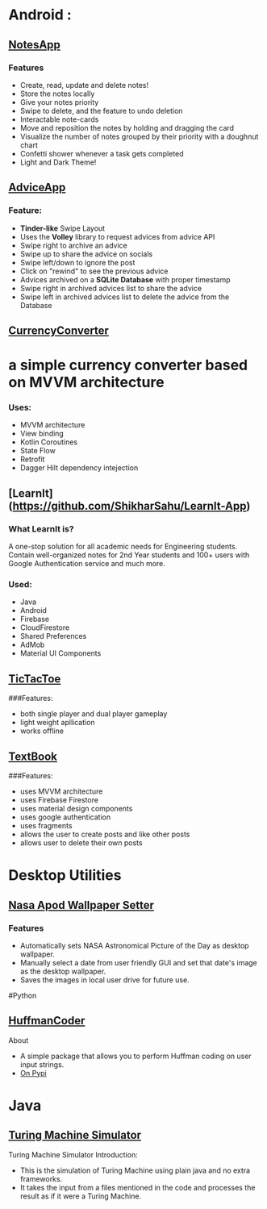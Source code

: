 # Android : 

## [NotesApp](https://github.com/ShikharSahu/NotesApp)
### Features
- Create, read, update and delete notes!
- Store the notes locally
- Give your notes priority
- Swipe to delete, and the feature to undo deletion
- Interactable note-cards
- Move and reposition the notes by holding and dragging the card
- Visualize the number of notes grouped by their priority with a doughnut chart
- Confetti shower whenever a task gets completed
- Light and Dark Theme!

## [AdviceApp](https://github.com/ShikharSahu/AdviceApp)
### Feature:
- **Tinder-like** Swipe Layout
- Uses the **Volley** library to request advices from advice API
- Swipe right to archive an advice
- Swipe up to share the advice on socials
- Swipe left/down to ignore the post
- Click on "rewind" to see the previous advice
- Advices archived on a **SQLite Database** with proper timestamp
- Swipe right in archived advices list to share the advice
- Swipe left in archived advices list to delete the advice from the Database

## [CurrencyConverter](https://github.com/ShikharSahu/CurrencyConverter)
a simple currency converter based on MVVM architecture
=======
### Uses:
- MVVM architecture
- View binding
- Kotlin Coroutines
- State Flow
- Retrofit
- Dagger Hilt dependency intejection

## [LearnIt] (https://github.com/ShikharSahu/LearnIt-App)
### What LearnIt is?
A one-stop solution for all academic needs for
Engineering students.
Contain well-organized notes for 2nd Year
students and 100+ users with Google
Authentication service and much more.

### Used:
- Java
- Android
- Firebase
- CloudFirestore
- Shared Preferences
- AdMob
- Material UI Components

## [TicTacToe](https://github.com/ShikharSahu/TicTacToe)
###Features:
- both single player and dual player gameplay
- light weight apllication
- works offline

## [TextBook](https://github.com/ShikharSahu/TextBook)
###Features:
- uses MVVM architecture
- uses Firebase Firestore
- uses material design components
- uses google authentication
- uses fragments
- allows the user to create posts and like other posts
- allows user to delete their own posts

# Desktop Utilities
## [Nasa Apod Wallpaper Setter](https://github.com/ShikharSahu/NasaApodDesktopWallpaperSetter)
### Features
- Automatically sets NASA Astronomical Picture of the Day as desktop wallpaper.
- Manually select a date from user friendly GUI and set that date's image as the desktop wallpaper.
- Saves the images in local user drive for future use.

#Python
## [HuffmanCoder](https://github.com/ShikharSahu/HuffmanCoder)
About
- A simple package that allows you to perform Huffman coding on user input strings.
- [On Pypi](pypi.org/project/huffmancoder/)

# Java
## [Turing Machine Simulator](https://github.com/ShikharSahu/TuringMachineSimulation)
Turing Machine Simulator
Introduction:
- This is the simulation of Turing Machine using plain java and no extra frameworks. 
- It takes the input from a files mentioned in the code and processes the result as if it were a Turing Machine.

